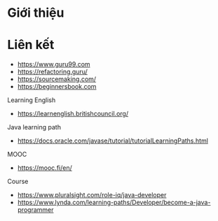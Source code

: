 # Giới thiệu


# Liên kết
- https://www.guru99.com
- https://refactoring.guru/
- https://sourcemaking.com/
- https://beginnersbook.com

Learning English
- https://learnenglish.britishcouncil.org/

Java learning path
- https://docs.oracle.com/javase/tutorial/tutorialLearningPaths.html

MOOC
- https://mooc.fi/en/

Course
- https://www.pluralsight.com/role-iq/java-developer
- https://www.lynda.com/learning-paths/Developer/become-a-java-programmer
